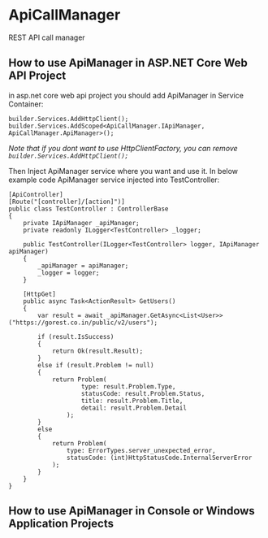 # ApiCallManager
REST API call manager

## How to use ApiManager in ASP.NET Core Web API Project
in asp.net core web api project you should add ApiManager in Service Container:

```
builder.Services.AddHttpClient();
builder.Services.AddScoped<ApiCallManager.IApiManager, ApiCallManager.ApiManager>();
```
_Note that if you dont want to use HttpClientFactory, you can remove `builder.Services.AddHttpClient();`_

Then Inject ApiManager service where you want and use it.
In below example code ApiManager service injected into TestController:

```
[ApiController]
[Route("[controller]/[action]")]
public class TestController : ControllerBase
{
    private IApiManager _apiManager;
    private readonly ILogger<TestController> _logger;

    public TestController(ILogger<TestController> logger, IApiManager apiManager)
    {
        _apiManager = apiManager;
        _logger = logger;
    }

    [HttpGet]
    public async Task<ActionResult> GetUsers()
    {
        var result = await _apiManager.GetAsync<List<User>>("https://gorest.co.in/public/v2/users");

        if (result.IsSuccess)
        {
            return Ok(result.Result);
        }
        else if (result.Problem != null)
        {
            return Problem(
                    type: result.Problem.Type,
                    statusCode: result.Problem.Status,
                    title: result.Problem.Title,
                    detail: result.Problem.Detail
                );
        }
        else
        {
            return Problem(
                type: ErrorTypes.server_unexpected_error,
                statusCode: (int)HttpStatusCode.InternalServerError
            );
        }
    }
}
```

## How to use ApiManager in Console or Windows Application Projects


